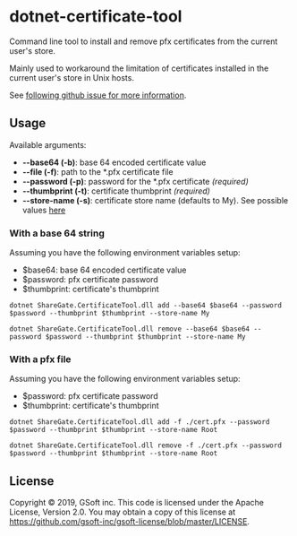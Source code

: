 # dotnet-certificate-tool

Command line tool to install and remove pfx certificates from the current user's store.

Mainly used to workaround the limitation of certificates installed in the current user's store in Unix hosts.

See [following github issue for more information](https://github.com/dotnet/corefx/issues/32875).

## Usage

Available arguments:

- **--base64 (-b)**: base 64 encoded certificate value
- **--file (-f)**: path to the \*.pfx certificate file
- **--password (-p)**: password for the \*.pfx certificate _(required)_
- **--thumbprint (-t)**: certificate thumbprint _(required)_
- **--store-name (-s)**: certificate store name (defaults to My). See possible values [here](https://docs.microsoft.com/en-us/dotnet/api/system.security.cryptography.x509certificates.storename?view=netframework-4.8)

### With a base 64 string

Assuming you have the following environment variables setup:

- \$base64: base 64 encoded certificate value
- \$password: pfx certificate password
- \$thumbprint: certificate's thumbprint

`dotnet ShareGate.CertificateTool.dll add --base64 $base64 --password $password --thumbprint $thumbprint --store-name My`

`dotnet ShareGate.CertificateTool.dll remove --base64 $base64 --password $password --thumbprint $thumbprint --store-name My`

### With a pfx file

Assuming you have the following environment variables setup:

- \$password: pfx certificate password
- \$thumbprint: certificate's thumbprint

`dotnet ShareGate.CertificateTool.dll add -f ./cert.pfx --password $password --thumbprint $thumbprint --store-name Root`

`dotnet ShareGate.CertificateTool.dll remove -f ./cert.pfx --password $password --thumbprint $thumbprint --store-name Root`

## License

Copyright © 2019, GSoft inc. This code is licensed under the Apache License, Version 2.0. You may obtain a copy of this license at https://github.com/gsoft-inc/gsoft-license/blob/master/LICENSE.
